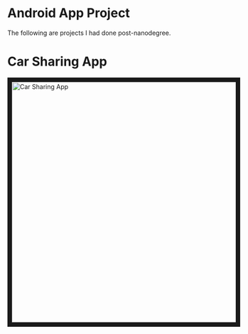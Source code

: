 
# Android App Project

The following are projects I had done post-nanodegree.<br>

# Car Sharing App
<a href="https://www.youtube.com/watch?v=qQiaZavhvHM" target="_blank"><img src="https://user-images.githubusercontent.com/13763933/51788011-5fafed00-21ab-11e9-8008-00f238470886.png" 
alt="Car Sharing App" width="720" height="540" border="10" /></a>